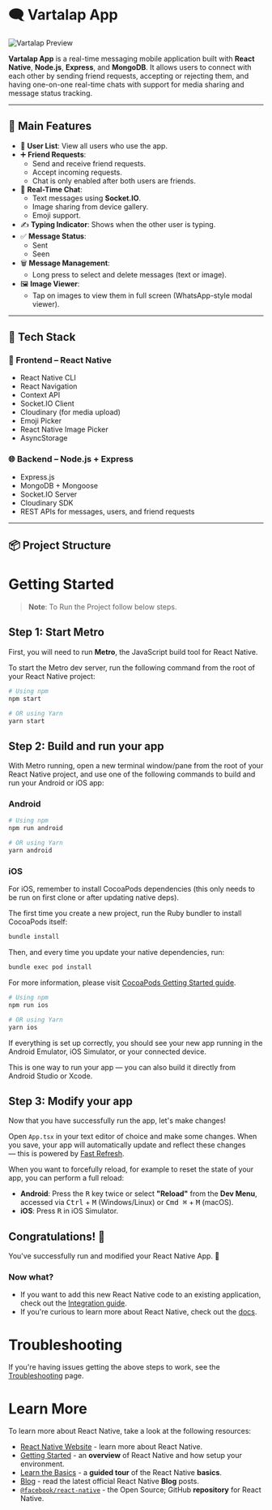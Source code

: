 # 🗨️ Vartalap App
![Vartalap Preview](./preview.jpg)

**Vartalap App** is a real-time messaging mobile application built with **React Native**, **Node.js**, **Express**, and **MongoDB**. It allows users to connect with each other by sending friend requests, accepting or rejecting them, and having one-on-one real-time chats with support for media sharing and message status tracking.

---

## 🚀 Main Features

- 👥 **User List**: View all users who use the app.
- ➕ **Friend Requests**:
  - Send and receive friend requests.
  - Accept incoming requests.
  - Chat is only enabled after both users are friends.
- 💬 **Real-Time Chat**:
  - Text messages using **Socket.IO**.
  - Image sharing from device gallery.
  - Emoji support.
- ✍️ **Typing Indicator**: Shows when the other user is typing.
- ✅ **Message Status**:
  - Sent
  - Seen
- 🗑️ **Message Management**:
  - Long press to select and delete messages (text or image).
- 🖼️ **Image Viewer**:
  - Tap on images to view them in full screen (WhatsApp-style modal viewer).

---

## 🧰 Tech Stack

### 📱 Frontend – React Native
- React Native CLI
- React Navigation
- Context API
- Socket.IO Client
- Cloudinary (for media upload)
- Emoji Picker
- React Native Image Picker
- AsyncStorage

### 🌐 Backend – Node.js + Express
- Express.js
- MongoDB + Mongoose
- Socket.IO Server
- Cloudinary SDK
- REST APIs for messages, users, and friend requests

---

## 📦 Project Structure




# Getting Started

> **Note**: To Run the Project follow below steps.

## Step 1: Start Metro

First, you will need to run **Metro**, the JavaScript build tool for React Native.

To start the Metro dev server, run the following command from the root of your React Native project:

```sh
# Using npm
npm start

# OR using Yarn
yarn start
```

## Step 2: Build and run your app

With Metro running, open a new terminal window/pane from the root of your React Native project, and use one of the following commands to build and run your Android or iOS app:

### Android

```sh
# Using npm
npm run android

# OR using Yarn
yarn android
```

### iOS

For iOS, remember to install CocoaPods dependencies (this only needs to be run on first clone or after updating native deps).

The first time you create a new project, run the Ruby bundler to install CocoaPods itself:

```sh
bundle install
```

Then, and every time you update your native dependencies, run:

```sh
bundle exec pod install
```

For more information, please visit [CocoaPods Getting Started guide](https://guides.cocoapods.org/using/getting-started.html).

```sh
# Using npm
npm run ios

# OR using Yarn
yarn ios
```

If everything is set up correctly, you should see your new app running in the Android Emulator, iOS Simulator, or your connected device.

This is one way to run your app — you can also build it directly from Android Studio or Xcode.

## Step 3: Modify your app

Now that you have successfully run the app, let's make changes!

Open `App.tsx` in your text editor of choice and make some changes. When you save, your app will automatically update and reflect these changes — this is powered by [Fast Refresh](https://reactnative.dev/docs/fast-refresh).

When you want to forcefully reload, for example to reset the state of your app, you can perform a full reload:

- **Android**: Press the <kbd>R</kbd> key twice or select **"Reload"** from the **Dev Menu**, accessed via <kbd>Ctrl</kbd> + <kbd>M</kbd> (Windows/Linux) or <kbd>Cmd ⌘</kbd> + <kbd>M</kbd> (macOS).
- **iOS**: Press <kbd>R</kbd> in iOS Simulator.

## Congratulations! :tada:

You've successfully run and modified your React Native App. :partying_face:

### Now what?

- If you want to add this new React Native code to an existing application, check out the [Integration guide](https://reactnative.dev/docs/integration-with-existing-apps).
- If you're curious to learn more about React Native, check out the [docs](https://reactnative.dev/docs/getting-started).

# Troubleshooting

If you're having issues getting the above steps to work, see the [Troubleshooting](https://reactnative.dev/docs/troubleshooting) page.

# Learn More

To learn more about React Native, take a look at the following resources:

- [React Native Website](https://reactnative.dev) - learn more about React Native.
- [Getting Started](https://reactnative.dev/docs/environment-setup) - an **overview** of React Native and how setup your environment.
- [Learn the Basics](https://reactnative.dev/docs/getting-started) - a **guided tour** of the React Native **basics**.
- [Blog](https://reactnative.dev/blog) - read the latest official React Native **Blog** posts.
- [`@facebook/react-native`](https://github.com/facebook/react-native) - the Open Source; GitHub **repository** for React Native.
